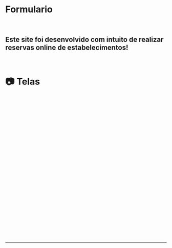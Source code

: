 # Formulario

<br>

<h2> Este site foi desenvolvido com intuito de realizar reservas online de estabelecimentos!</h2>
<br>

# 📷 Telas

<div align="center" >
  <img url="front.png" height="425">
</div>
<br>

---
